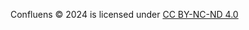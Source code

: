 Confluens © 2024 is licensed under [CC BY-NC-ND 4.0](https://creativecommons.org/licenses/by-nc-nd/4.0/)